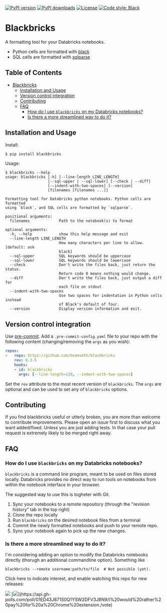 [![PyPI version](https://img.shields.io/pypi/v/blackbricks.svg?logo=pypi&logoColor=FFE873)](https://pypi.org/project/blackbricks/)
[![PyPI downloads](https://img.shields.io/pypi/dm/blackbricks)](https://pypistats.org/packages/blackbricks)
[![License](https://img.shields.io/pypi/l/blackbricks)](LICENSE)
[![Code style: Black](https://img.shields.io/badge/code%20style-black-000000.svg)](https://github.com/psf/black)

# Blackbricks

A formatting tool for your Databricks notebooks.

- Python cells are formatted with [black](https://github.com/psf/black)
- SQL cells are formatted with [sqlparse](https://github.com/andialbrecht/sqlparse)

## Table of Contents
- [Blackbricks](#blackbricks)
  * [Installation and Usage](#installation-and-usage)
  * [Version control integration](#version-control-integration)
  * [Contributing](#contributing)
  * [FAQ](#faq)
    + [How do I use `blackbricks` on my Databricks notebooks?](#how-do-i-use--blackbricks--on-my-databricks-notebooks-)
    + [Is there a more streamlined way to do it?](#is-there-a-more-streamlined-way-to-do-it-)

## Installation and Usage 

Install:

```bash
$ pip install blackbricks
```

Usage:

```text
$ blackbricks --help
usage: blackbricks [-h] [--line-length LINE_LENGTH]
                   [--sql-upper | --sql-lower] [--check | --diff]
                   [--indent-with-two-spaces] [--version]
                   [filenames [filenames ...]]

Formatting tool for Databricks python notebooks. Python cells are formatted
using `black`, and SQL cells are formatted by `sqlparse`.

positional arguments:
  filenames             Path to the notebook(s) to format

optional arguments:
  -h, --help            show this help message and exit
  --line-length LINE_LENGTH
                        How many characters per line to allow. [default: ask
                        black]
  --sql-upper           SQL keywords should be uppercase
  --sql-lower           SQL keywords should be lowercase
  --check               Don't write the files back, just return the status.
                        Return code 0 means nothing would change.
  --diff                Don't write the files back, just output a diff for
                        each file on stdout
  --indent-with-two-spaces
                        Use two spaces for indentation in Python cells instead
                        of Black's default of four.
  --version             Display version information and exit.
```



## Version control integration

Use [pre-commit](https://pre-commit.com). Add a
`.pre-commit-config.yaml` file to your repo with the following content (changing/removing the `args` as you wish):

```yaml
repos:
-   repo: https://github.com/bsamseth/blackbricks
    rev: 0.3.5
    hooks:
    - id: blackbricks
      args: [--line-length=120, --indent-with-two-spaces]
```

Set the `rev` attribute to the most recent version of `blackbricks`.
The `args` are optional and can be used to set any of `blackbricks` options.

## Contributing

If you find blackbricks useful or utterly broken, you are more than welcome to contribute improvements. Please open an issue first to discuss what you want added/fixed. Unless you are just adding tests. In that case your pull request is extremely likely to be merged right away.

## FAQ

### How do I use `blackbricks` on my Databricks notebooks?

`blackbricks` is a command line program, meant to be used on files stored locally. Databricks provides no direct way to run tools on notebooks from within the notebook interface in your browser. 

The suggested way to use this is togheter with Git. 
1. Sync your notebooks to a remote repository (through the "revision history" tab in the top right)
2. Clone the repo locally
3. Run `blackbricks` on the desired notebook files from a terminal
4. Commit the newly formatted notebooks and push to your remote repo.
5. Sync your notebook again to pick up the new changes.

### Is there a more streamlined way to do it?

I'm considering adding an option to modify the Databricks notebooks directly (thorugh an additional commandline option). Something like
```
blackbricks --remote username:path/to/file  # Not possible (yet).
```
Click here to indicate interest, and enable watching this repo for new releases: 

[![](https://api.gh-polls.com/poll/01ED43J871S0Q1YSW2DFV3J8N9/Yes%2C%20please%20make%20a%20command%20line%20option%20for%20this%21)](https://api.gh-polls.com/poll/01ED43J871S0Q1YSW2DFV3J8N9/Yes%2C%20please%20make%20a%20command%20line%20option%20for%20this%21/vote)
[![](https://api.gh-polls.com/poll/01ED43J871S0Q1YSW2DFV3J8N9/I%20would%20rather%20pay%20for%20a%20Chrome%20extension.)](https://api.gh-polls.com/poll/01ED43J871S0Q1YSW2DFV3J8N9/I%20would%20rather%20pay%20for%20a%20Chrome%20extension./vote)
